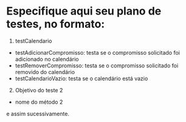 # Especifique aqui seu plano de testes, no formato:

1. testCalendario
  - testAdicionarCompromisso: testa se o compromisso solicitado foi adicionado no calendário 
  - testRemoverCompromisso: testa se o compromisso solicitado foi removido do calendário 
  - testCalendarioVazio: testa se o calendário está vazio 
2. Objetivo do teste 2
  - nome do método 2

e assim sucessivamente.
